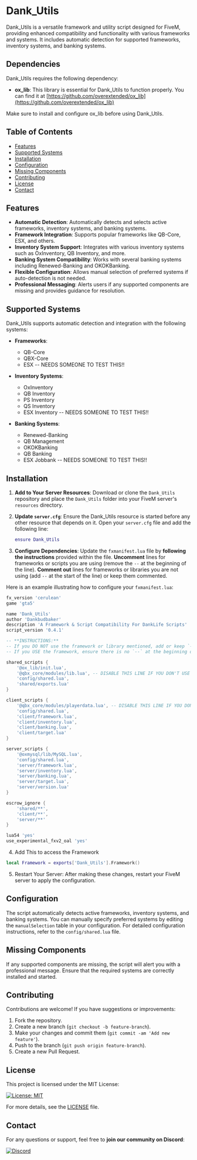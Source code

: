 # Dank_Utils

Dank_Utils is a versatile framework and utility script designed for FiveM, providing enhanced compatibility and functionality with various frameworks and systems. It includes automatic detection for supported frameworks, inventory systems, and banking systems.

## Dependencies

Dank_Utils requires the following dependency:

- **ox_lib**: This library is essential for Dank_Utils to function properly. You can find it at [https://github.com/overextended/ox_lib](https://github.com/overextended/ox_lib)

Make sure to install and configure ox_lib before using Dank_Utils.

## Table of Contents
- [Features](#features)
- [Supported Systems](#supported-systems)
- [Installation](#installation)
- [Configuration](#configuration)
- [Missing Components](#missing-components)
- [Contributing](#contributing)
- [License](#license)
- [Contact](#contact)

## Features

- **Automatic Detection**: Automatically detects and selects active frameworks, inventory systems, and banking systems.
- **Framework Integration**: Supports popular frameworks like QB-Core, ESX, and others.
- **Inventory System Support**: Integrates with various inventory systems such as OxInventory, QB Inventory, and more.
- **Banking System Compatibility**: Works with several banking systems including Renewed-Banking and OKOKBanking.
- **Flexible Configuration**: Allows manual selection of preferred systems if auto-detection is not needed.
- **Professional Messaging**: Alerts users if any supported components are missing and provides guidance for resolution.

## Supported Systems

Dank_Utils supports automatic detection and integration with the following systems:

- **Frameworks**:
  - QB-Core
  - QBX-Core
  - ESX -- NEEDS SOMEONE TO TEST THIS!!

- **Inventory Systems**:
  - OxInventory
  - QB Inventory
  - PS Inventory
  - QS Inventory
  - ESX Inventory -- NEEDS SOMEONE TO TEST THIS!!

- **Banking Systems**:
  - Renewed-Banking
  - QB Management
  - OKOKBanking
  - QB Banking
  - ESX Jobbank -- NEEDS SOMEONE TO TEST THIS!!

## Installation

1. **Add to Your Server Resources**: Download or clone the `Dank_Utils` repository and place the `Dank_Utils` folder into your FiveM server's `resources` directory.

2. **Update `server.cfg`**: Ensure the Dank_Utils resource is started before any other resource that depends on it. Open your `server.cfg` file and add the following line:

   ```lua
   ensure Dank_Utils 
   ```
 
3. **Configure Dependencies**: Update the `fxmanifest.lua` file by **following the instructions** provided within the file. **Uncomment** lines for frameworks or scripts you are using (remove the `--` at the beginning of the line). **Comment out** lines for frameworks or libraries you are not using (add `--` at the start of the line) or keep them commented.

Here is an example illustrating how to configure your `fxmanifest.lua`:

```lua
fx_version 'cerulean'
game 'gta5'

name 'Dank_Utils'
author 'Dankbudbaker'
description 'A Framework & Script Compatibility For DankLife Scripts'
script_version '0.4.1'

-- **INSTRUCTIONS:**
-- If you DO NOT use the framework or library mentioned, add or keep `--` at the start of the line to disable it.
-- If you USE the framework, ensure there is no `--` at the beginning of the line.

shared_scripts {
    '@ox_lib/init.lua',
    '@qbx_core/modules/lib.lua', -- DISABLE THIS LINE IF YOU DON'T USE qbx_core (Keep or add --)
    'config/shared.lua',
    'shared/exports.lua'
}

client_scripts {
    '@qbx_core/modules/playerdata.lua', -- DISABLE THIS LINE IF YOU DON'T USE qbx_core (Keep or add --)
    'config/shared.lua',
    'client/framework.lua',
    'client/inventory.lua',
    'client/banking.lua',
    'client/target.lua'
}

server_scripts {
    '@oxmysql/lib/MySQL.lua',
    'config/shared.lua',
    'server/framework.lua',
    'server/inventory.lua',
    'server/banking.lua',
    'server/target.lua',
    'server/version.lua'
}

escrow_ignore {
    'shared/**',
    'client/**',
    'server/**'
}

lua54 'yes'
use_experimental_fxv2_oal 'yes'
```
4. Add This to access the Framework

```Lua
local Framework = exports['Dank_Utils'].Framework()
```

5. Restart Your Server: After making these changes, restart your FiveM server to apply the configuration.

## Configuration

The script automatically detects active frameworks, inventory systems, and banking systems. You can manually specify preferred systems by editing the `manualSelection` table in your configuration. For detailed configuration instructions, refer to the `config/shared.lua` file.

## Missing Components

If any supported components are missing, the script will alert you with a professional message. Ensure that the required systems are correctly installed and started.

## Contributing

Contributions are welcome! If you have suggestions or improvements:

1. Fork the repository.
2. Create a new branch (`git checkout -b feature-branch`).
3. Make your changes and commit them (`git commit -am 'Add new feature'`).
4. Push to the branch (`git push origin feature-branch`).
5. Create a new Pull Request.

## License

This project is licensed under the MIT License:

[![License: MIT](https://img.shields.io/badge/License-MIT-yellow.svg)](LICENSE)

For more details, see the [LICENSE](LICENSE) file.

## Contact

For any questions or support, feel free to **join our community on Discord**:

[![Discord](https://img.shields.io/discord/976211208736763994?label=Join%20Discord&logo=discord&style=for-the-badge&color=blue)](https://discord.gg/4aW3gHFEs9)
